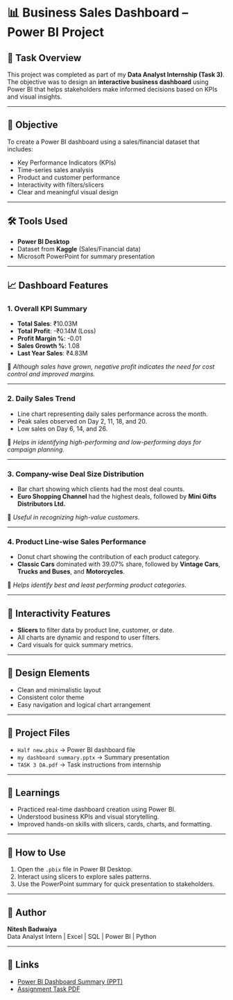 # 📊 Business Sales Dashboard – Power BI Project

## 🧩 Task Overview

This project was completed as part of my **Data Analyst Internship (Task 3)**. The objective was to design an **interactive business dashboard** using Power BI that helps stakeholders make informed decisions based on KPIs and visual insights.

---

## 🎯 Objective

To create a Power BI dashboard using a sales/financial dataset that includes:

- Key Performance Indicators (KPIs)
- Time-series sales analysis
- Product and customer performance
- Interactivity with filters/slicers
- Clear and meaningful visual design

---

## 🛠 Tools Used

- **Power BI Desktop**
- Dataset from **Kaggle** (Sales/Financial data)
- Microsoft PowerPoint for summary presentation

---

## 📈 Dashboard Features

### 1. **Overall KPI Summary**
- **Total Sales**: ₹10.03M  
- **Total Profit**: -₹0.14M (Loss)  
- **Profit Margin %**: -0.01  
- **Sales Growth %**: 1.08  
- **Last Year Sales**: ₹4.83M  

📌 *Although sales have grown, negative profit indicates the need for cost control and improved margins.*

---

### 2. **Daily Sales Trend**
- Line chart representing daily sales performance across the month.
- Peak sales observed on Day 2, 11, 18, and 20.
- Low sales on Day 6, 14, and 26.

📌 *Helps in identifying high-performing and low-performing days for campaign planning.*

---

### 3. **Company-wise Deal Size Distribution**
- Bar chart showing which clients had the most deal counts.
- **Euro Shopping Channel** had the highest deals, followed by **Mini Gifts Distributors Ltd.**

📌 *Useful in recognizing high-value customers.*

---

### 4. **Product Line-wise Sales Performance**
- Donut chart showing the contribution of each product category.
- **Classic Cars** dominated with 39.07% share, followed by **Vintage Cars**, **Trucks and Buses**, and **Motorcycles**.

📌 *Helps identify best and least performing product categories.*

---

## 🔄 Interactivity Features

- **Slicers** to filter data by product line, customer, or date.
- All charts are dynamic and respond to user filters.
- Card visuals for quick summary metrics.

---

## 🎨 Design Elements

- Clean and minimalistic layout
- Consistent color theme
- Easy navigation and logical chart arrangement

---

## 📁 Project Files

- `Half new.pbix` → Power BI dashboard file  
- `my dashboard summary.pptx` → Summary presentation  
- `TASK 3 DA.pdf` → Task instructions from internship

---

## 📝 Learnings

- Practiced real-time dashboard creation using Power BI.
- Understood business KPIs and visual storytelling.
- Improved hands-on skills with slicers, cards, charts, and formatting.

---

## 🚀 How to Use

1. Open the `.pbix` file in Power BI Desktop.
2. Interact using slicers to explore sales patterns.
3. Use the PowerPoint summary for quick presentation to stakeholders.

---

## 📌 Author

**Nitesh Badwaiya**  
Data Analyst Intern | Excel | SQL | Power BI | Python

---

## 🔗 Links

- [Power BI Dashboard Summary (PPT)](./my%20dashboard%20summary.pptx)
- [Assignment Task PDF](./TASK%203%20DA.pdf)

